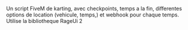 Un script FiveM de karting, avec checkpoints, temps a la fin, differentes options de location (vehicule, temps,) et webhook pour chaque temps.
Utilise la bibliotheque RageUi 2
